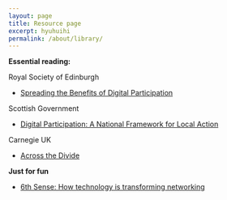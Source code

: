 ```yaml
---
layout: page
title: Resource page
excerpt: hyuhuihi
permalink: /about/library/
---
```



**Essential reading:** 


Royal Society of Edinburgh

- [Spreading the Benefits of Digital Participation](https://www.royalsoced.org.uk/1136_FinalReport.html)


Scottish Government

- [Digital Participation: A National Framework for Local Action](http://www.gov.scot/Publications/2014/04/6821/downloads)

Carnegie UK

- [Across the Divide](http://www.carnegieuktrust.org.uk/publications/2013/across-the-divide---full-report)






**Just for fun**

- [6th Sense: How technology is transforming networking](http://www.bookofthefuture.co.uk/2015/06/6th-sense-how-technology-is-transforming-networking/) 








